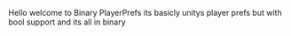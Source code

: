 Hello welcome to Binary PlayerPrefs its basicly unitys player prefs but with bool support and its all in binary
